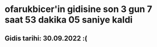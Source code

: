 # ofarukbicer'in gidisine son 3 gun 7 saat 53 dakika 05 saniye kaldi

## Gidis tarihi: 30.09.2022 :(